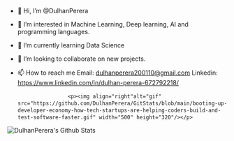 - 👋 Hi, I’m @DulhanPerera
- 👀 I’m interested in Machine Learning, Deep learning, AI and programming languages.
- 🌱 I’m currently learning Data Science
- 💞️ I’m looking to collaborate on new projects.
- 📫 How to reach me Email: dulhanperera200110@gmail.com
                      Linkedin: https://www.linkedin.com/in/dulhan-perera-672792218/
                      
                      
                      <p><img align="right"alt="gif" src="https://github.com/DulhanPerera/GitStats/blob/main/booting-up-developer-economy-how-tech-startups-are-helping-coders-build-and-test-software-faster.gif" width="500" height="320"/></p>
                      
<img align="left" alt="DulhanPerera's Github Stats" src="https://github-readme-stats.vercel.app/api?username=DulhanPerera&show_icons=true&hide_border=true" />

<!---
DulhanPerera/DulhanPerera is a ✨ special ✨ repository because its `README.md` (this file) appears on your GitHub profile.
You can click the Preview link to take a look at your changes.
--->
